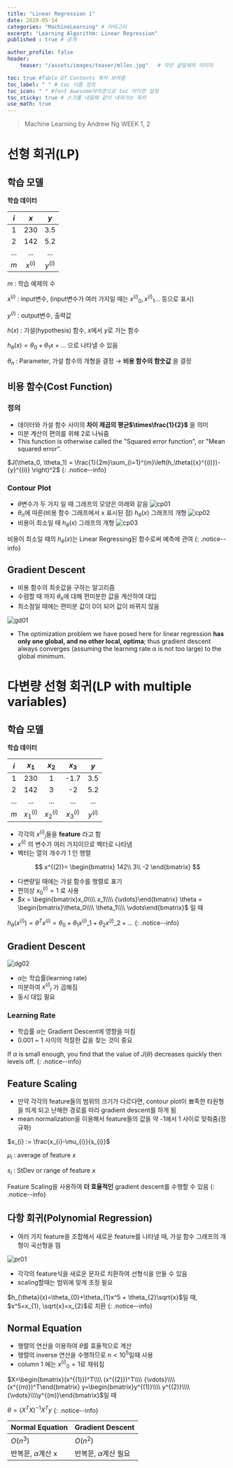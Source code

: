 ```yaml
---
title: "Linear Regression 1"
date: 2020-05-14
categories: "MachineLearning" # 카테고리
excerpt: "Learning Algorithm: Linear Regression"
published : true # 공개

author_profile: false
header:
    teaser: "/assets/images/teaser/mllec.jpg"   # 작은 글일때의 이미지

toc: true #Table Of Contents 목차 보여줌
toc_label: " " # toc 이름 정의
toc_icon: " " #font Awesome아이콘으로 toc 아이콘 설정
toc_sticky: true # 스크롤 내릴때 같이 내려가는 목차
use_math: true
---
```


> Machine Learning by Andrew Ng WEEK 1, 2

# 선형 회귀(LP)

## 학습 모델

**학습 데이터**

|$i$ | $x$ | $y$ |
|:--:|:---:|:---:|
| 1  | 230 | 3.5 |
| 2  | 142 | 5.2 |
|... | ... | ... |
| $m$  |$x^{(i)}$|$y^{(i)}$|

$m$ : 학습 예제의 수

$x^{(i)}$ : input변수, (input변수가 여러 가지일 때는 ${x^{(i)}}_0, {x^{(i)}}_1 ...$ 등으로 표시)

$y^{(i)}$ : output변수, 출력값


$h(x)$ : 가설(hypothesis) 함수, $x$에서 $y$로 가는 함수

$h_{\theta}(x) = \theta_{0}+\theta_{1}x + ...$  으로 나타낼 수 있음

${\theta}_{n}$ : Parameter, 가설 함수의 개형을 결정 $\rightarrow$ **비용 함수의 함숫값** 을 결정

## 비용 함수(Cost Function)

### 정의
- 데이터와 가설 함수 사이의 **차이 제곱의 평균$\times\frac{1}{2}$** 을 의미
- 미분 계산의 편의를 위해 2로 나눠줌
- This function is otherwise called the "Squared error function", or "Mean squared error".


$J(\theta_0, \theta_1) = \frac{1}{2m}\sum_{i=1}^{m}\left(h_\theta({x}^{(i)})-{y}^{(i)} \right)^2$
{: .notice--info}

### Contour Plot

- $\theta$변수가 두 가지 일 때 그래프의 모양은 아래와 같음
![cp01](https://user-images.githubusercontent.com/57739683/81956070-d9404880-9645-11ea-86b7-9711b03273ac.jpg)
- $\theta_n$에 따른(비용 함수 그래프에서 x 표시된 점) $h_\theta(x)$ 그래프의 개형
![cp02](https://user-images.githubusercontent.com/57739683/81956148-ed844580-9645-11ea-972e-cabcca74ea7f.jpg)
- 비용이 최소일 때 $h_\theta(x)$ 그래프의 개형
![cp03](https://user-images.githubusercontent.com/57739683/81956152-eeb57280-9645-11ea-9e67-3b450b3f47cb.jpg)


비용이 최소일 때의 $h_\theta(x)$는 Linear Regressing된 함수로써 예측에 관여
{: .notice--info}

## Gradient Descent

- 비용 함수의 최솟값을 구하는 알고리즘
- 수렴할 때 까지 $\theta_n$에 대해 편미분한 값을 계산하여 대입
- 최소점일 때에는 편미분 값이 0이 되어 값이 바뀌지 않음

![gd01](https://user-images.githubusercontent.com/57739683/81960021-49050200-964b-11ea-887e-c8fc804588b3.jpg)

- The optimization problem we have posed here for linear regression **has only one global, and no other local, optima**; thus gradient descent always converges (assuming the learning rate α is not too large) to the global minimum.



# 다변량 선형 회귀(LP with multiple variables)

## 학습 모델

**학습 데이터**

|$i$ | $x_1$ | $x_2$ | $x_3$ | $y$ |
|:--:|:-----:|:-----:|:-----:|:---:|
| 1  | 230   |   1   |  -1.7 | 3.5 |
| 2  | 142   |   3   |  -2   | 5.2 |
|... |  ...  |  ...  |  ...  | ... |
| $m$|$x^{(i)}_1$|$x^{(i)}_2$|$x^{(i)}_3$|$y^{(i)}$|

- 각각의 ${x^{(i)}}_j$들을 **feature** 라고 함
- $x^{(i)}$ 의 변수가 여러 가지이므로 벡터로 나타냄
- 벡터는 열의 개수가 1 인 행렬

$$
x^{(2)}=
\begin{bmatrix}
142\\
3\\
-2
\end{bmatrix}
$$

- 다변량일 때에는 가설 함수를 행렬로 표기
- 편의상 ${x^{(i)}_0}=1$ 로 사용
- $x = \begin{bmatrix}x_0\\\\ x_1\\\\ {\vdots}\end{bmatrix} \theta = \begin{bmatrix}\theta_0\\\\ \theta_1\\\\ \vdots\end{bmatrix}$ 일 때

$h_{\theta}(x^{(i)})=\theta^T{x^{(i)}}=\theta_{0}+\theta_{1}{x^{(i)}}\_1 + \theta_{2}{x^{(i)}}\_2 + ...$
{: .notice--info}


## Gradient Descent

![dg02](https://user-images.githubusercontent.com/57739683/82079130-4a066400-971d-11ea-9e11-1bbb285e9a55.jpg)


- $\alpha$는 학습률(learning rate)
- 미분하여 ${x^{(i)}}_j$ 가 곱해짐
- 동시 대입 필요


### Learning Rate

- 학습률 $\alpha$는 Gradient Descent에 영향을 미침
- 0.001 ~ 1 사이의 적절한 값을 찾는 것이 중요


If $\alpha$ is small enough,  you find that the value of $J(\theta)$ decreases quickly then levels off.
{: .notice--info}


## Feature Scaling

- 만약 각각의 feature들의 범위의 크기가 다르다면, contour plot이 뾰족한 타원형을 띄게 되고 난해한 경로를 따라 gradient descent를 하게 됨
- mean normalization을 이용해서 feature들의 값을 약 -1에서 1 사이로 맞춰줌(정규화)


$x_{i}  :=  \frac{x_{i}-\mu_{i}}{s_{i}}$

$\mu_{i}$ : average of feature $x$

$s_{i}$ : StDev or range of feature $x$


Feature Scaling을 사용하여 **더 효율적인** gradient descent를 수행할 수 있음
{: .notice--info}


## 다항 회귀(Polynomial Regression)

- 여러 가지 feature을 조합해서 새로운 feature를 나타낼 때, 가설 함수 그래프의 개형이 곡선형을 띔

![pr01](https://user-images.githubusercontent.com/57739683/82076559-fb56cb00-9718-11ea-95af-e06d11f575e9.jpg)

- 각각의 feature식을 새로운 문자로 치환하여 선형식을 만들 수 있음
- scaling할때는 범위에 맞게 조정 필요

$h_{\theta}(x)=\theta_{0}+\theta_{1}x^5 + \theta_{2}\sqrt{x}$일 때, $x^5=x_{1}, \sqrt{x}=x_{2}$로 치환
{: .notice--info}


## Normal Equation

- 행렬의 연산을 이용하여 $\theta$를 효율적으로 계산
- 행렬의 inverse 연산을 수행하므로 $n<10^5$일때 사용
- column 1 에는 ${x^{(i)}}_0=1$로 채워짐

$X=\begin{bmatrix}(x^{(1)})^T\\\\ (x^{(2)})^T\\\\ {\vdots}\\\\ (x^{(m)})^T\end{bmatrix}   y=\begin{bmatrix}y^{(1)}\\\\ y^{(2)}\\\\ {\vdots}\\\\y^{(m)}\end{bmatrix}$일 때


$\theta = (X^{T}X)^{-1}X^{T}y$
{: .notice--info}


| Normal Equation | Gradient Descent |
| :-------------- | :--------------- |
| $O(n^3)$        | $O(n^2)$         |
| 반복문, $\alpha$계산 x | 반복문, $\alpha$계산 필요|
